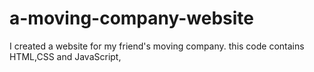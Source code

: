 # a-moving-company-website
I created a website for my friend's moving company. this code contains HTML,CSS and JavaScript,
